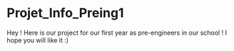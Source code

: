 # Projet_Info_Preing1
Hey ! Here is our project for our first year as pre-engineers in our school !
I hope you will like it :)
